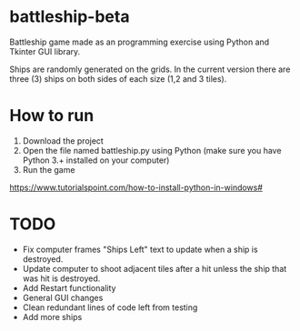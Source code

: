 # battleship-beta

Battleship game made as an programming exercise using Python and Tkinter GUI library.

Ships are randomly generated on the grids. In the current version there are three (3) ships on both sides of each size (1,2 and 3 tiles).

# How to run

1. Download the project
2. Open the file named battleship.py using Python (make sure you have Python 3.+ installed on your computer)
3. Run the game

https://www.tutorialspoint.com/how-to-install-python-in-windows#

# TODO

- Fix computer frames "Ships Left" text to update when a ship is destroyed.
- Update computer to shoot adjacent tiles after a hit unless the ship that was hit is destroyed.
- Add Restart functionality
- General GUI changes
- Clean redundant lines of code left from testing
- Add more ships
